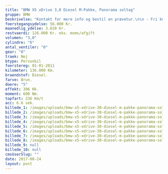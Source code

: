 ```yaml
---
title: "BMW X5 xDrive 3,0 Diesel M-Pakke, Panorama soltag"
gruppe: BMW
beskrivelse: "Kontakt for mere info og bestil en prøvetur.\n\n - Fri km. \n\n - Klar til levering.\n\n - Mulighed for mekaniskgaranti.\n\n  ✔ Ingen km-begrænsning: Kør så meget du vil i hele perioden.\n\n ✔ Garantiforsikring tilbydes: Ingen uventede værksteds regninger.\n\n ✔ Mulighed for billig forsikring \n\n ✔ Vaskekort til Cirkel K: Vask bilen i hele landet hos Cirkel K.\n\n ✔ Skal vi hjælpe dig med at finde drømmebilen, tilbyder vi Danmarks bedste leasingpakker.\n\n"
foerstegangsydelse: 56.000 Kr.
maanedlig_ydelse: 3.620 Kr.
restvaerdi: 126.000 Kr. eks. moms/afgift
volumen: "3,0"
cylindre: "6"
antal_ventiler: "0"
gear: "8"
traek: Nej
btype: Personbil
foerstereg: 01-01-2011
kilometer: 136.000 Km.
braendstof: Diesel.
farve: Brun.
doere: "5"
effekt: 306 Hk.
moment: 600 Nm.
topfart: 236 Km/t
acc: 6.6 sek.
billede_1: /images/uploads/bmw-x5-xdrive-30-diesel-m-pakke-panorama-soltag/18198252_417153815307878_4748388390095246114_n.jpg
billede_2: /images/uploads/bmw-x5-xdrive-30-diesel-m-pakke-panorama-soltag/18193692_417153818641211_3335257916423128583_n.jpg
billede_3: /images/uploads/bmw-x5-xdrive-30-diesel-m-pakke-panorama-soltag/18118587_417153821974544_6934051602301461661_n.jpg
billede_4: /images/uploads/bmw-x5-xdrive-30-diesel-m-pakke-panorama-soltag/18199409_417153848641208_8906659571976089556_n.jpg
billede_5: /images/uploads/bmw-x5-xdrive-30-diesel-m-pakke-panorama-soltag/18157207_417153885307871_80387032147744834_n.jpg
billede_6: /images/uploads/bmw-x5-xdrive-30-diesel-m-pakke-panorama-soltag/18157270_417153888641204_1053585324678610388_n.jpg
billede_7: /images/uploads/bmw-x5-xdrive-30-diesel-m-pakke-panorama-soltag/18193839_417153855307874_2312384177946598855_n.jpg
billede_8: /images/uploads/bmw-x5-xdrive-30-diesel-m-pakke-panorama-soltag/18194584_417153851974541_2216526353654658241_n.jpg
billede_9: null
billede_10: null
cmsUserSlug: ""
date: 2017-08-24 
layout: post
---
```



